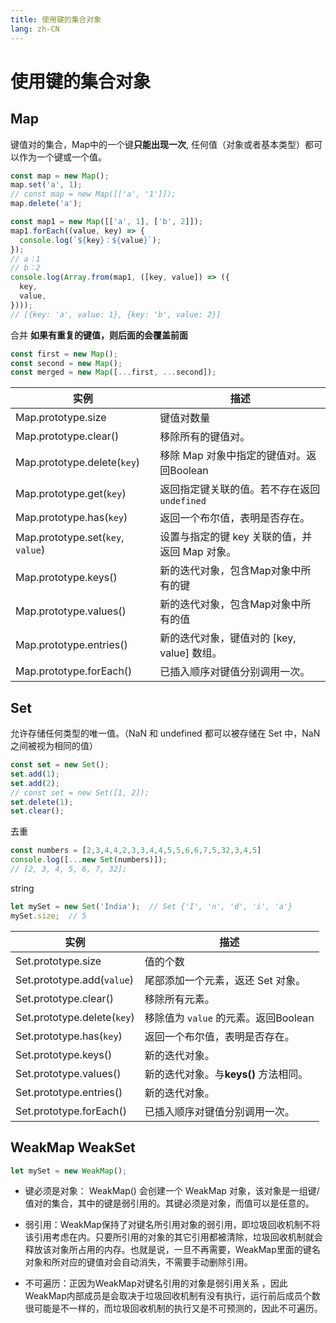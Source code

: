 ```yaml
---
title: 使用键的集合对象
lang: zh-CN
---
```


# 使用键的集合对象
## Map
键值对的集合，Map中的一个键**只能出现一次**, 任何值（对象或者基本类型）都可以作为一个键或一个值。
```javascript
const map = new Map();
map.set('a', 1);
// const map = new Map([['a', '1']]);
map.delete('a');
```
```javascript
const map1 = new Map([['a', 1], ['b', 2]]);
map1.forEach((value, key) => {
  console.log(`${key}：${value}`);
});
// a：1  
// b：2
console.log(Array.from(map1, ([key, value]) => ({
  key,
  value,
})));
// [{key: 'a', value: 1}, {key: 'b', value: 2}]
```
合并 **如果有重复的键值，则后面的会覆盖前面**
```javascript
const first = new Map();
const second = new Map();
const merged = new Map([...first, ...second]);
```

|  实例   | 描述              |
| ------- | ---------------------------|
| Map.prototype.size | 键值对数量 |
| Map.prototype.clear() | 移除所有的键值对。 |
| Map.prototype.delete(`key`) | 移除 Map 对象中指定的键值对。返回Boolean |
| Map.prototype.get(`key`) | 返回指定键关联的值。若不存在返回`undefined` |
| Map.prototype.has(`key`) | 返回一个布尔值，表明是否存在。|
| Map.prototype.set(`key`, `value`) | 设置与指定的键 key 关联的值，并返回 Map 对象。|
| Map.prototype.keys() | 新的迭代对象，包含Map对象中所有的键 |
| Map.prototype.values() | 新的迭代对象，包含Map对象中所有的值 |
| Map.prototype.entries() | 新的迭代对象，键值对的 [key, value] 数组。 |
| Map.prototype.forEach() | 已插入顺序对键值分别调用一次。 |

## Set
允许存储任何类型的唯一值。（NaN 和 undefined 都可以被存储在 Set 中，NaN 之间被视为相同的值）

```javascript
const set = new Set();
set.add(1);
set.add(2);
// const set = new Set([1, 2]);
set.delete(1);
set.clear();
```
去重
```javascript
const numbers = [2,3,4,4,2,3,3,4,4,5,5,6,6,7,5,32,3,4,5]
console.log([...new Set(numbers)]);
// [2, 3, 4, 5, 6, 7, 32];
```
string
```javascript
let mySet = new Set('India');  // Set {'I', 'n', 'd', 'i', 'a'}
mySet.size;  // 5
```

|  实例   | 描述              |
| ------- | ---------------------------|
| Set.prototype.size | 值的个数 |
| Set.prototype.add(`value`) | 尾部添加一个元素，返还 Set 对象。 |
| Set.prototype.clear() | 移除所有元素。 |
| Set.prototype.delete(`key`) | 移除值为 `value` 的元素。返回Boolean |
| Set.prototype.has(`key`) | 返回一个布尔值，表明是否存在。|
| Set.prototype.keys() | 新的迭代对象。 |
| Set.prototype.values() | 新的迭代对象。与**keys()** 方法相同。 |
| Set.prototype.entries() | 新的迭代对象。 |
| Set.prototype.forEach() | 已插入顺序对键值分别调用一次。 |


## WeakMap WeakSet

```javascript
let mySet = new WeakMap();
```
* 键必须是对象： WeakMap() 会创建一个 WeakMap 对象，该对象是一组键/值对的集合，其中的键是弱引用的。其键必须是对象，而值可以是任意的。

* 弱引用：WeakMap保持了对键名所引用对象的弱引用，即垃圾回收机制不将该引用考虑在内。只要所引用的对象的其它引用都被清除，垃圾回收机制就会释放该对象所占用的内存。也就是说，一旦不再需要，WeakMap里面的键名对象和所对应的键值对会自动消失，不需要手动删除引用。

* 不可遍历：正因为WeakMap对键名引用的对象是弱引用关系 ，因此WeakMap内部成员是会取决于垃圾回收机制有没有执行，运行前后成员个数很可能是不一样的，而垃圾回收机制的执行又是不可预测的，因此不可遍历。

